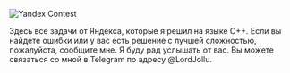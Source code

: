 
![Yandex Contest](https://avatars.mds.yandex.net/get-lpc/1368426/25a47e93-3848-4e9d-a621-92c2ca21cc48/orig)

Здесь все задачи от Яндекса, которые я решил на языке C++. Если вы найдете ошибки или у вас есть решение с лучшей
сложностью, пожалуйста, сообщите мне. Я буду рад услышать от вас. Вы можете связаться со мной в Telegram по адресу
@LordJollu.
